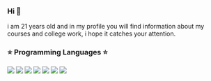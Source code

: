 ### Hi  👋   

i am 21 years old and in my profile you will find information about my courses and college work, i hope it catches your attention.

### :star: Programming Languages :star:

<img src="https://img.shields.io/badge/Python-000000?style=for-the-badge&logo=python&logoColor=purple" />  <img src="https://img.shields.io/badge/JavaScript-000000?style=for-the-badge&logo=javascript&logoColor=purple" />  <img src="https://img.shields.io/badge/TypeScript-000000?style=for-the-badge&logo=typescript&logoColor=purple" />  <img src="https://img.shields.io/badge/C-000000?style=for-the-badge&logo=c&logoColor=purple" />  <img src="https://img.shields.io/badge/C%2B%2B-000000?style=for-the-badge&logo=c%2B%2B&logoColor=purple" />  <img src="https://img.shields.io/badge/Java-000000?style=for-the-badge&logo=java&logoColor=purple" />  <img src="https://img.shields.io/badge/Kotlin-000000?&style=for-the-badge&logo=kotlin&logoColor=purple" />


<!--
**Damazordon/Damazordon** is a ✨ _special_ ✨ repository because its `README.md` (this file) appears on your GitHub profile.

Here are some ideas to get you started:

- 🔭 I’m currently working on ...
- 🌱 I’m currently learning ...
- 👯 I’m looking to collaborate on ...
- 🤔 I’m looking for help with ...
- 💬 Ask me about ...
- 📫 How to reach me: ...
- 😄 Pronouns: ...
- ⚡ Fun fact: ...
-->
